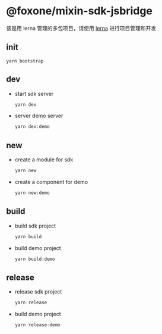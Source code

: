 # @foxone/mixin-sdk-jsbridge
该是用 lerna 管理的多包项目，请使用 [lerna](https://lerna.js.org/) 进行项目管理和开发

## init
  ```shell
  yarn bootstrap
  ```

## dev
  - start sdk server
    ```sh
    yarn dev
    ```

  - server demo server
    ```sh
    yarn dev:demo
    ```

## new
  - create a module for sdk
    ```sh
    yarn new
    ```

  - create a component for demo
    ```sh
    yarn new:demo
    ```

## build
  - build sdk project
    ```sh
    yarn build
    ```

  - build demo project
    ```sh
    yarn build:demo
    ```

## release
  - release sdk project
    ```sh
    yarn release
    ```

  - build demo project
    ```sh
    yarn release:demo
    ```
